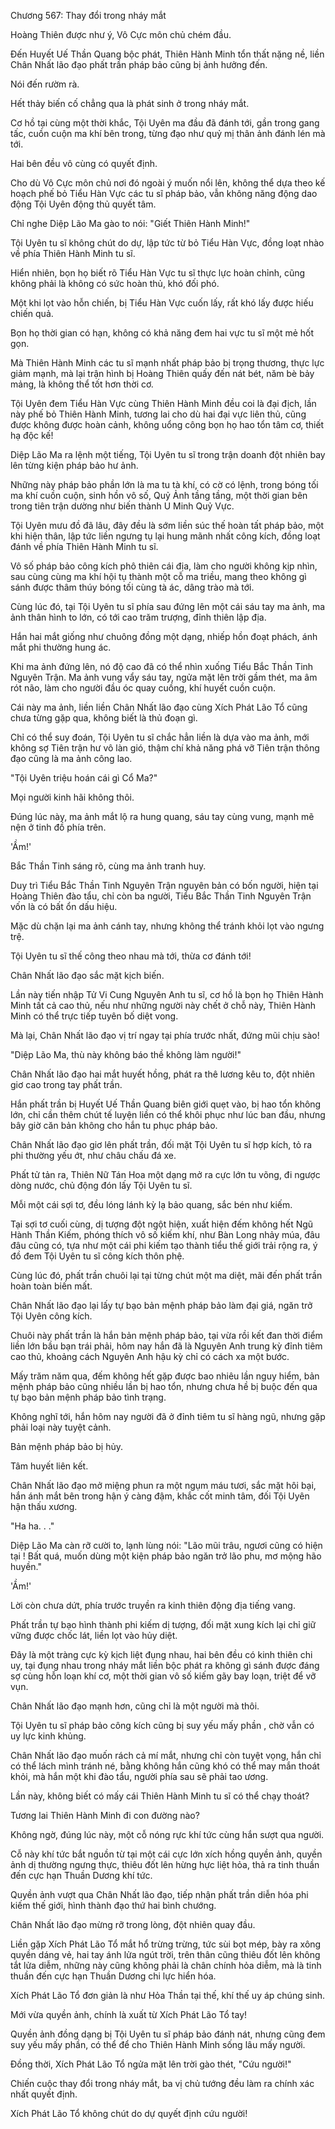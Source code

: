 




Chương 567: Thay đổi trong nháy mắt


Hoàng Thiên được như ý, Vô Cực môn chủ chém đầu.

Đến Huyết Uế Thần Quang bộc phát, Thiên Hành Minh tổn thất nặng nề, liền Chân Nhất lão đạo phất trần pháp bảo cũng bị ảnh hưởng đến.

Nói đến rườm rà.

Hết thảy biến cố chẳng qua là phát sinh ở trong nháy mắt.

Cơ hồ tại cùng một thời khắc, Tội Uyên ma đầu đã đánh tới, gần trong gang tấc, cuồn cuộn ma khí bên trong, từng đạo như quỷ mị thân ảnh đánh lén mà tới.

Hai bên đều vô cùng có quyết định.

Cho dù Vô Cực môn chủ nơi đó ngoài ý muốn nổi lên, không thể dựa theo kế hoạch phế bỏ Tiểu Hàn Vực các tu sĩ pháp bảo, vẫn không năng động dao động Tội Uyên động thủ quyết tâm.

Chỉ nghe Diệp Lão Ma gào to nói: "Giết Thiên Hành Minh!"

Tội Uyên tu sĩ không chút do dự, lập tức từ bỏ Tiểu Hàn Vực, đồng loạt nhào về phía Thiên Hành Minh tu sĩ.

Hiển nhiên, bọn họ biết rõ Tiểu Hàn Vực tu sĩ thực lực hoàn chỉnh, cũng không phải là không có sức hoàn thủ, khó đối phó.

Một khi lọt vào hỗn chiến, bị Tiểu Hàn Vực cuốn lấy, rất khó lấy được hiếu chiến quả.

Bọn họ thời gian có hạn, không có khả năng đem hai vực tu sĩ một mẻ hốt gọn.

Mà Thiên Hành Minh các tu sĩ mạnh nhất pháp bảo bị trọng thương, thực lực giảm mạnh, mà lại trận hình bị Hoàng Thiên quấy đến nát bét, năm bè bảy mảng, là không thể tốt hơn thời cơ.

Tội Uyên đem Tiểu Hàn Vực cùng Thiên Hành Minh đều coi là đại địch, lần này phế bỏ Thiên Hành Minh, tương lai cho dù hai đại vực liên thủ, cũng được không được hoàn cảnh, không uổng công bọn họ hao tổn tâm cơ, thiết hạ độc kế!

Diệp Lão Ma ra lệnh một tiếng, Tội Uyên tu sĩ trong trận doanh đột nhiên bay lên từng kiện pháp bảo hư ảnh.

Những này pháp bảo phần lớn là ma tu tà khí, có cờ có lệnh, trong bóng tối ma khí cuồn cuộn, sinh hồn vô số, Quỷ Ảnh tầng tầng, một thời gian bên trong tiên trận dường như biến thành U Minh Quỷ Vực.

Tội Uyên mưu đồ đã lâu, đây đều là sớm liền súc thế hoàn tất pháp bảo, một khi hiện thân, lập tức liền ngưng tụ lại hung mãnh nhất công kích, đồng loạt đánh về phía Thiên Hành Minh tu sĩ.

Vô số pháp bảo công kích phô thiên cái địa, làm cho người không kịp nhìn, sau cùng cùng ma khí hội tụ thành một cỗ ma triều, mang theo không gì sánh được thâm thúy bóng tối cùng tà ác, dâng trào mà tới.

Cùng lúc đó, tại Tội Uyên tu sĩ phía sau đứng lên một cái sáu tay ma ảnh, ma ảnh thân hình to lớn, có tới cao trăm trượng, đỉnh thiên lập địa.

Hắn hai mắt giống như chuông đồng một dạng, nhiếp hồn đoạt phách, ánh mắt phi thường hung ác.

Khi ma ảnh đứng lên, nó độ cao đã có thể nhìn xuống Tiểu Bắc Thần Tinh Nguyên Trận. Ma ảnh vung vẩy sáu tay, ngửa mặt lên trời gầm thét, ma âm rót não, làm cho người đầu óc quay cuồng, khí huyết cuồn cuộn.

Cái này ma ảnh, liền liền Chân Nhất lão đạo cùng Xích Phát Lão Tổ cũng chưa từng gặp qua, không biết là thủ đoạn gì.

Chỉ có thể suy đoán, Tội Uyên tu sĩ chắc hẳn liền là dựa vào ma ảnh, mới không sợ Tiên trận hư vô làn gió, thậm chí khả năng phá vỡ Tiên trận thông đạo cũng là ma ảnh công lao.

"Tội Uyên triệu hoán cái gì Cổ Ma?"

Mọi người kinh hãi không thôi.

Đúng lúc này, ma ảnh mắt lộ ra hung quang, sáu tay cùng vung, mạnh mẽ nện ở tinh đồ phía trên.

'Ầm!'

Bắc Thần Tinh sáng rõ, cùng ma ảnh tranh huy.

Duy trì Tiểu Bắc Thần Tinh Nguyên Trận nguyên bản có bốn người, hiện tại Hoàng Thiên đào tẩu, chỉ còn ba người, Tiểu Bắc Thần Tinh Nguyên Trận vốn là có bất ổn dấu hiệu.

Mặc dù chặn lại ma ảnh cánh tay, nhưng không thể tránh khỏi lọt vào ngưng trệ.

Tội Uyên tu sĩ thế công theo nhau mà tới, thừa cơ đánh tới!

Chân Nhất lão đạo sắc mặt kịch biến.

Lần này tiến nhập Tử Vi Cung Nguyên Anh tu sĩ, cơ hồ là bọn họ Thiên Hành Minh tất cả cao thủ, nếu như những người này chết ở chỗ này, Thiên Hành Minh có thể trực tiếp tuyên bố diệt vong.

Mà lại, Chân Nhất lão đạo vị trí ngay tại phía trước nhất, đứng mũi chịu sào!

"Diệp Lão Ma, thù này không báo thề không làm người!"

Chân Nhất lão đạo hai mắt huyết hồng, phát ra thê lương kêu to, đột nhiên giơ cao trong tay phất trần.

Hắn phất trần bị Huyết Uế Thần Quang biên giới quẹt vào, bị hao tổn không lớn, chỉ cần thêm chút tế luyện liền có thể khôi phục như lúc ban đầu, nhưng bây giờ căn bản không cho hắn tu phục pháp bảo.

Chân Nhất lão đạo giơ lên phất trần, đối mặt Tội Uyên tu sĩ hợp kích, tỏ ra phi thường yếu ớt, như châu chấu đá xe.

Phất tử tản ra, Thiên Nữ Tán Hoa một dạng mở ra cực lớn tu võng, đi ngược dòng nước, chủ động đón lấy Tội Uyên tu sĩ.

Mỗi một cái sợi tơ, đều lóng lánh kỳ lạ bảo quang, sắc bén như kiếm.

Tại sợi tơ cuối cùng, dị tượng đột ngột hiện, xuất hiện đếm không hết Ngũ Hành Thần Kiếm, phóng thích vô số kiếm khí, như Bàn Long nhảy múa, đâu đâu cũng có, tựa như một cái phi kiếm tạo thành tiểu thế giới trải rộng ra, ý đồ đem Tội Uyên tu sĩ công kích thôn phệ.

Cùng lúc đó, phất trần chuôi lại tại từng chút một ma diệt, mãi đến phất trần hoàn toàn biến mất.

Chân Nhất lão đạo lại lấy tự bạo bản mệnh pháp bảo làm đại giá, ngăn trở Tội Uyên công kích.

Chuôi này phất trần là hắn bản mệnh pháp bảo, tại vừa rồi kết đan thời điểm liền lớn bầu bạn trái phải, hôm nay hắn đã là Nguyên Anh trung kỳ đỉnh tiêm cao thủ, khoảng cách Nguyên Anh hậu kỳ chỉ có cách xa một bước.

Mấy trăm năm qua, đếm không hết gặp được bao nhiêu lần nguy hiểm, bản mệnh pháp bảo cũng nhiều lần bị hao tổn, nhưng chưa hề bị buộc đến qua tự bạo bản mệnh pháp bảo tình trạng.

Không nghĩ tới, hắn hôm nay người đã ở đỉnh tiêm tu sĩ hàng ngũ, nhưng gặp phải loại này tuyệt cảnh.

Bản mệnh pháp bảo bị hủy.

Tâm huyết liên kết.

Chân Nhất lão đạo mở miệng phun ra một ngụm máu tươi, sắc mặt hôi bại, hắn ánh mắt bên trong hận ý càng đậm, khắc cốt minh tâm, đối Tội Uyên hận thấu xương.

"Ha ha. . ."

Diệp Lão Ma càn rỡ cười to, lạnh lùng nói: "Lão mũi trâu, ngươi cũng có hiện tại ! Bất quá, muốn dùng một kiện pháp bảo ngăn trở lão phu, mơ mộng hão huyền."

'Ầm!'

Lời còn chưa dứt, phía trước truyền ra kinh thiên động địa tiếng vang.

Phất trần tự bạo hình thành phi kiếm dị tượng, đối mặt xung kích lại chỉ giữ vững được chốc lát, liền lọt vào hủy diệt.

Đây là một tràng cực kỳ kịch liệt đụng nhau, hai bên đều có kinh thiên chi uy, tại đụng nhau trong nháy mắt liền bộc phát ra không gì sánh được đáng sợ cùng hỗn loạn khí cơ, một thời gian vô số kiếm gãy bay loạn, triệt để vỡ vụn.

Chân Nhất lão đạo mạnh hơn, cũng chỉ là một người mà thôi.

Tội Uyên tu sĩ pháp bảo công kích cũng bị suy yếu mấy phần , chờ vẫn có uy lực kinh khủng.

Chân Nhất lão đạo muốn rách cả mí mắt, nhưng chỉ còn tuyệt vọng, hắn chỉ có thể lách mình tránh né, bằng không hắn cũng khó có thể may mắn thoát khỏi, mà hắn một khi đào tẩu, người phía sau sẽ phải tao ương.

Lần này, không biết có mấy cái Thiên Hành Minh tu sĩ có thể chạy thoát?

Tương lai Thiên Hành Minh đi con đường nào?

Không ngờ, đúng lúc này, một cỗ nóng rực khí tức cùng hắn sượt qua người.

Cỗ này khí tức bắt nguồn từ tại một cái cực lớn xích hồng quyền ảnh, quyền ảnh dị thường ngưng thực, thiêu đốt lên hừng hực liệt hỏa, thả ra tinh thuần đến cực hạn Thuần Dương khí tức.

Quyền ảnh vượt qua Chân Nhất lão đạo, tiếp nhận phất trần diễn hóa phi kiếm thế giới, hình thành đạo thứ hai bình chướng.

Chân Nhất lão đạo mừng rỡ trong lòng, đột nhiên quay đầu.

Liền gặp Xích Phát Lão Tổ mắt hổ trừng trừng, tức sùi bọt mép, bày ra xông quyền dáng vẻ, hai tay ánh lửa ngút trời, trên thân cũng thiêu đốt lên không tắt lửa diễm, những này cũng không phải là chân chính hỏa diễm, mà là tinh thuần đến cực hạn Thuần Dương chi lực hiển hóa.

Xích Phát Lão Tổ đơn giản là như Hỏa Thần tại thế, khí thế uy áp chúng sinh.

Mới vừa quyền ảnh, chính là xuất từ Xích Phát Lão Tổ tay!

Quyền ảnh đồng dạng bị Tội Uyên tu sĩ pháp bảo đánh nát, nhưng cũng đem suy yếu mấy phần, có thể để cho Thiên Hành Minh sống lâu mấy người.

Đồng thời, Xích Phát Lão Tổ ngửa mặt lên trời gào thét, "Cứu người!"

Chiến cuộc thay đổi trong nháy mắt, ba vị chủ tướng đều làm ra chính xác nhất quyết định.

Xích Phát Lão Tổ không chút do dự quyết định cứu người!




